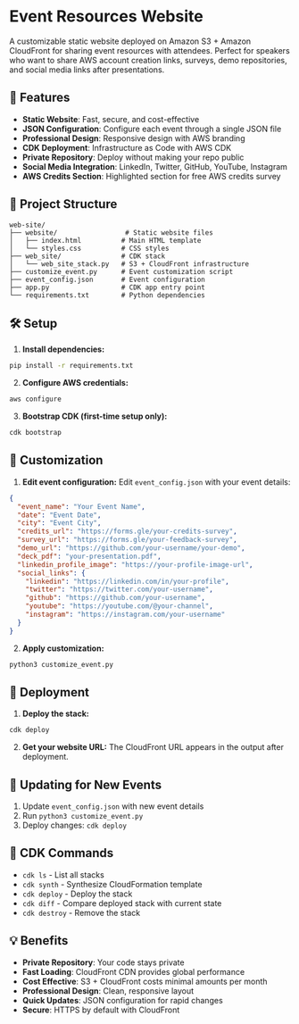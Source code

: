 # Event Resources Website

A customizable static website deployed on Amazon S3 + Amazon CloudFront for sharing event resources with attendees. Perfect for speakers who want to share AWS account creation links, surveys, demo repositories, and social media links after presentations.

## 🚀 Features

- **Static Website**: Fast, secure, and cost-effective
- **JSON Configuration**: Configure each event through a single JSON file
- **Professional Design**: Responsive design with AWS branding
- **CDK Deployment**: Infrastructure as Code with AWS CDK
- **Private Repository**: Deploy without making your repo public
- **Social Media Integration**: LinkedIn, Twitter, GitHub, YouTube, Instagram
- **AWS Credits Section**: Highlighted section for free AWS credits survey

## 📁 Project Structure

```
web-site/
├── website/                 # Static website files
│   ├── index.html          # Main HTML template
│   └── styles.css          # CSS styles
├── web_site/               # CDK stack
│   └── web_site_stack.py   # S3 + CloudFront infrastructure
├── customize_event.py      # Event customization script
├── event_config.json       # Event configuration
├── app.py                  # CDK app entry point
└── requirements.txt        # Python dependencies
```

## 🛠️ Setup

1. **Install dependencies:**
```bash
pip install -r requirements.txt
```

2. **Configure AWS credentials:**
```bash
aws configure
```

3. **Bootstrap CDK (first-time setup only):**
```bash
cdk bootstrap
```

## 📝 Customization

1. **Edit event configuration:**
Edit `event_config.json` with your event details:
```json
{
  "event_name": "Your Event Name",
  "date": "Event Date",
  "city": "Event City",
  "credits_url": "https://forms.gle/your-credits-survey",
  "survey_url": "https://forms.gle/your-feedback-survey",
  "demo_url": "https://github.com/your-username/your-demo",
  "deck_pdf": "your-presentation.pdf",
  "linkedin_profile_image": "https://your-profile-image-url",
  "social_links": {
    "linkedin": "https://linkedin.com/in/your-profile",
    "twitter": "https://twitter.com/your-username",
    "github": "https://github.com/your-username",
    "youtube": "https://youtube.com/@your-channel",
    "instagram": "https://instagram.com/your-username"
  }
}
```

2. **Apply customization:**
```bash
python3 customize_event.py
```

## 🚀 Deployment

1. **Deploy the stack:**
```bash
cdk deploy
```

2. **Get your website URL:**
The CloudFront URL appears in the output after deployment.

## 🔄 Updating for New Events

1. Update `event_config.json` with new event details
2. Run `python3 customize_event.py`
3. Deploy changes: `cdk deploy`

## 🔧 CDK Commands

- `cdk ls` - List all stacks
- `cdk synth` - Synthesize CloudFormation template
- `cdk deploy` - Deploy the stack
- `cdk diff` - Compare deployed stack with current state
- `cdk destroy` - Remove the stack

## 💡 Benefits

- **Private Repository**: Your code stays private
- **Fast Loading**: CloudFront CDN provides global performance
- **Cost Effective**: S3 + CloudFront costs minimal amounts per month
- **Professional Design**: Clean, responsive layout
- **Quick Updates**: JSON configuration for rapid changes
- **Secure**: HTTPS by default with CloudFront
